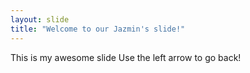 ```yaml
---
layout: slide
title: "Welcome to our Jazmin's slide!"
---
```

This is my awesome slide
Use the left arrow to go back!
